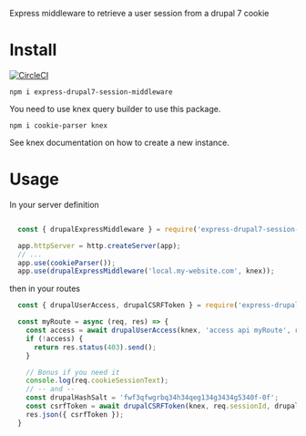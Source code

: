 Express middleware to retrieve a user session from a drupal 7 cookie

# Install

[![CircleCI](https://circleci.com/gh/rawpixel1/express-drupal7-session-middleware.svg?style=svg)](https://circleci.com/gh/rawpixel1/express-drupal7-session-middleware)

`npm i express-drupal7-session-middleware`

You need to use knex query builder to use this package.

`npm i cookie-parser knex`

See knex documentation on how to create a new instance.

# Usage

In your server definition
```javascript

  const { drupalExpressMiddleware } = require('express-drupal7-session-middleware');

  app.httpServer = http.createServer(app);
  // ...
  app.use(cookieParser());
  app.use(drupalExpressMiddleware('local.my-website.com', knex));

```

then in your routes
```javascript
  const { drupalUserAccess, drupalCSRFToken } = require('express-drupal7-session-middleware');

  const myRoute = async (req, res) => {
    const access = await drupalUserAccess(knex, 'access api myRoute', req.userId);
    if (!access) {
      return res.status(403).send();
    }

    // Bonus if you need it
    console.log(req.cookieSessionText);
    // -- and --
    const drupalHashSalt = 'fwf3qfwgrbq34h34qeg134g3434g5340f-0f';
    const csrfToken = await drupalCSRFToken(knex, req.sessionId, drupalHashSalt, 'services'));
    res.json({ csrfToken });
  }
```
